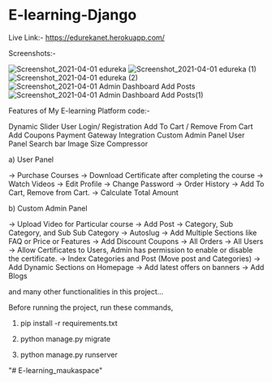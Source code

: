 # E-learning-Django

Live Link:-
https://edurekanet.herokuapp.com/   

Screenshots:- 

![Screenshot_2021-04-01 edureka ](https://user-images.githubusercontent.com/59178005/113218249-d6ba0200-929c-11eb-8ee9-40067b996f7e.png)
![Screenshot_2021-04-01 edureka (1)](https://user-images.githubusercontent.com/59178005/113218261-d9b4f280-929c-11eb-981f-9b385bb6de34.png)
![Screenshot_2021-04-01 edureka (2)](https://user-images.githubusercontent.com/59178005/113218264-db7eb600-929c-11eb-8c67-036461ad73f5.png)
![Screenshot_2021-04-01 Admin Dashboard Add Posts](https://user-images.githubusercontent.com/59178005/113218277-dde11000-929c-11eb-80a0-e17baa1c1a0f.png)
![Screenshot_2021-04-01 Admin Dashboard Add Posts(1)](https://user-images.githubusercontent.com/59178005/113218281-dfaad380-929c-11eb-963f-d293a6239f2d.png)


Features of My E-learning Platform code:-

Dynamic Slider
User Login/ Registration
Add To Cart / Remove From Cart
Add Coupons
Payment Gateway Integration
Custom Admin Panel
User Panel
Search bar
Image Size Compressor

a) User Panel

-> Purchase Courses
-> Download Certificate after completing the course
-> Watch Videos
-> Edit Profile
-> Change Password
-> Order History
-> Add To Cart, Remove from Cart.
-> Calculate Total Amount 

b) Custom Admin Panel

-> Upload Video for Particular course
-> Add Post
-> Category, Sub Category, and Sub Sub Category
-> Autoslug
-> Add Multiple Sections like FAQ or Price or Features
-> Add Discount Coupons
-> All Orders
-> All Users
-> Allow Certificates to Users, Admin has permission to enable or disable the certificate.
-> Index Categories and Post (Move post and Categories)
-> Add Dynamic Sections on Homepage
-> Add latest offers on banners
-> Add Blogs 

and many other functionalities in this project...

Before running the project, run these commands, 
 1) pip install -r requirements.txt   

 2) python manage.py migrate   

3) python manage.py runserver   

"# E-learning_maukaspace" 
